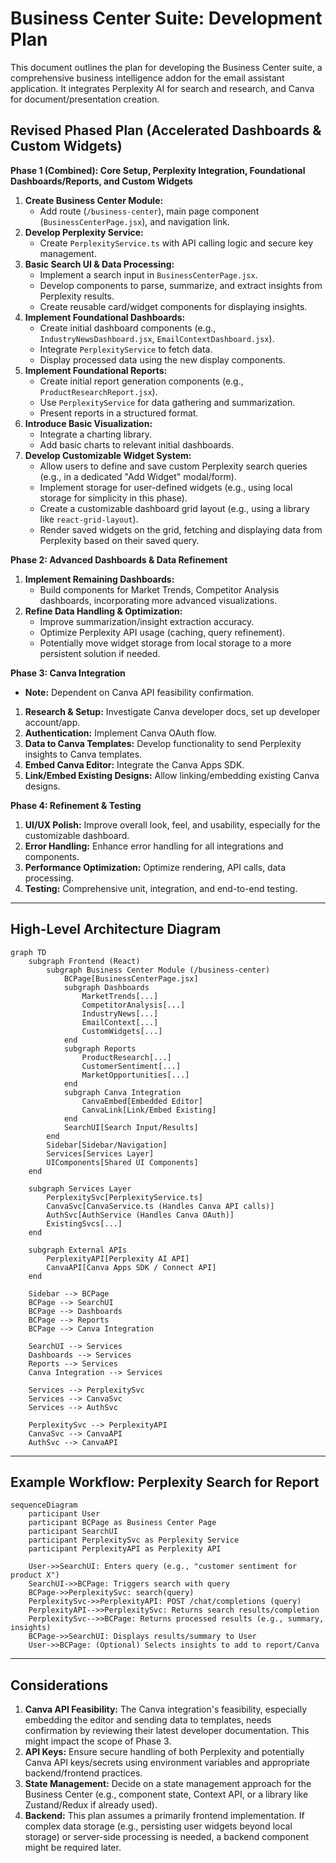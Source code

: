 # Business Center Suite: Development Plan

This document outlines the plan for developing the Business Center suite, a comprehensive business intelligence addon for the email assistant application. It integrates Perplexity AI for search and research, and Canva for document/presentation creation.

## Revised Phased Plan (Accelerated Dashboards & Custom Widgets)

**Phase 1 (Combined): Core Setup, Perplexity Integration, Foundational Dashboards/Reports, and Custom Widgets**

1.  **Create Business Center Module:**
    *   Add route (`/business-center`), main page component (`BusinessCenterPage.jsx`), and navigation link.
2.  **Develop Perplexity Service:**
    *   Create `PerplexityService.ts` with API calling logic and secure key management.
3.  **Basic Search UI & Data Processing:**
    *   Implement a search input in `BusinessCenterPage.jsx`.
    *   Develop components to parse, summarize, and extract insights from Perplexity results.
    *   Create reusable card/widget components for displaying insights.
4.  **Implement Foundational Dashboards:**
    *   Create initial dashboard components (e.g., `IndustryNewsDashboard.jsx`, `EmailContextDashboard.jsx`).
    *   Integrate `PerplexityService` to fetch data.
    *   Display processed data using the new display components.
5.  **Implement Foundational Reports:**
    *   Create initial report generation components (e.g., `ProductResearchReport.jsx`).
    *   Use `PerplexityService` for data gathering and summarization.
    *   Present reports in a structured format.
6.  **Introduce Basic Visualization:**
    *   Integrate a charting library.
    *   Add basic charts to relevant initial dashboards.
7.  **Develop Customizable Widget System:**
    *   Allow users to define and save custom Perplexity search queries (e.g., in a dedicated "Add Widget" modal/form).
    *   Implement storage for user-defined widgets (e.g., using local storage for simplicity in this phase).
    *   Create a customizable dashboard grid layout (e.g., using a library like `react-grid-layout`).
    *   Render saved widgets on the grid, fetching and displaying data from Perplexity based on their saved query.

**Phase 2: Advanced Dashboards & Data Refinement**

1.  **Implement Remaining Dashboards:**
    *   Build components for Market Trends, Competitor Analysis dashboards, incorporating more advanced visualizations.
2.  **Refine Data Handling & Optimization:**
    *   Improve summarization/insight extraction accuracy.
    *   Optimize Perplexity API usage (caching, query refinement).
    *   Potentially move widget storage from local storage to a more persistent solution if needed.

**Phase 3: Canva Integration**

*   **Note:** Dependent on Canva API feasibility confirmation.
1.  **Research & Setup:** Investigate Canva developer docs, set up developer account/app.
2.  **Authentication:** Implement Canva OAuth flow.
3.  **Data to Canva Templates:** Develop functionality to send Perplexity insights to Canva templates.
4.  **Embed Canva Editor:** Integrate the Canva Apps SDK.
5.  **Link/Embed Existing Designs:** Allow linking/embedding existing Canva designs.

**Phase 4: Refinement & Testing**

1.  **UI/UX Polish:** Improve overall look, feel, and usability, especially for the customizable dashboard.
2.  **Error Handling:** Enhance error handling for all integrations and components.
3.  **Performance Optimization:** Optimize rendering, API calls, data processing.
4.  **Testing:** Comprehensive unit, integration, and end-to-end testing.

---

## High-Level Architecture Diagram

```mermaid
graph TD
    subgraph Frontend (React)
        subgraph Business Center Module (/business-center)
            BCPage[BusinessCenterPage.jsx]
            subgraph Dashboards
                MarketTrends[...]
                CompetitorAnalysis[...]
                IndustryNews[...]
                EmailContext[...]
                CustomWidgets[...]
            end
            subgraph Reports
                ProductResearch[...]
                CustomerSentiment[...]
                MarketOpportunities[...]
            end
            subgraph Canva Integration
                CanvaEmbed[Embedded Editor]
                CanvaLink[Link/Embed Existing]
            end
            SearchUI[Search Input/Results]
        end
        Sidebar[Sidebar/Navigation]
        Services[Services Layer]
        UIComponents[Shared UI Components]
    end

    subgraph Services Layer
        PerplexitySvc[PerplexityService.ts]
        CanvaSvc[CanvaService.ts (Handles Canva API calls)]
        AuthSvc[AuthService (Handles Canva OAuth)]
        ExistingSvcs[...]
    end

    subgraph External APIs
        PerplexityAPI[Perplexity AI API]
        CanvaAPI[Canva Apps SDK / Connect API]
    end

    Sidebar --> BCPage
    BCPage --> SearchUI
    BCPage --> Dashboards
    BCPage --> Reports
    BCPage --> Canva Integration

    SearchUI --> Services
    Dashboards --> Services
    Reports --> Services
    Canva Integration --> Services

    Services --> PerplexitySvc
    Services --> CanvaSvc
    Services --> AuthSvc

    PerplexitySvc --> PerplexityAPI
    CanvaSvc --> CanvaAPI
    AuthSvc --> CanvaAPI
```

---

## Example Workflow: Perplexity Search for Report

```mermaid
sequenceDiagram
    participant User
    participant BCPage as Business Center Page
    participant SearchUI
    participant PerplexitySvc as Perplexity Service
    participant PerplexityAPI as Perplexity API

    User->>SearchUI: Enters query (e.g., "customer sentiment for product X")
    SearchUI->>BCPage: Triggers search with query
    BCPage->>PerplexitySvc: search(query)
    PerplexitySvc->>PerplexityAPI: POST /chat/completions (query)
    PerplexityAPI-->>PerplexitySvc: Returns search results/completion
    PerplexitySvc-->>BCPage: Returns processed results (e.g., summary, insights)
    BCPage->>SearchUI: Displays results/summary to User
    User->>BCPage: (Optional) Selects insights to add to report/Canva
```

---

## Considerations

1.  **Canva API Feasibility:** The Canva integration's feasibility, especially embedding the editor and sending data to templates, needs confirmation by reviewing their latest developer documentation. This might impact the scope of Phase 3.
2.  **API Keys:** Ensure secure handling of both Perplexity and potentially Canva API keys/secrets using environment variables and appropriate backend/frontend practices.
3.  **State Management:** Decide on a state management approach for the Business Center (e.g., component state, Context API, or a library like Zustand/Redux if already used).
4.  **Backend:** This plan assumes a primarily frontend implementation. If complex data storage (e.g., persisting user widgets beyond local storage) or server-side processing is needed, a backend component might be required later.